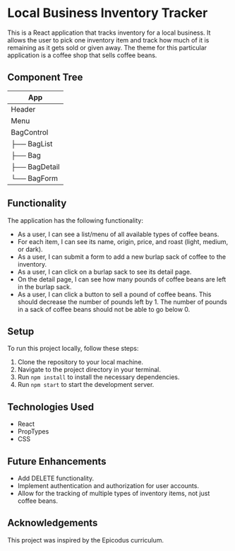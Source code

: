 # Local Business Inventory Tracker

This is a React application that tracks inventory for a local business. It allows the user to pick one inventory item and track how much of it is remaining as it gets sold or given away. The theme for this particular application is a coffee shop that sells coffee beans.

## Component Tree

| App           |
| -----------   |
| Header        |
| Menu          |
| BagControl    |
| ├── BagList   |
| ├── Bag       |
| ├── BagDetail |
| └── BagForm   |


## Functionality

The application has the following functionality:

- As a user, I can see a list/menu of all available types of coffee beans.
- For each item, I can see its name, origin, price, and roast (light, medium, or dark).
- As a user, I can submit a form to add a new burlap sack of coffee to the inventory.
- As a user, I can click on a burlap sack to see its detail page.
- On the detail page, I can see how many pounds of coffee beans are left in the burlap sack.
- As a user, I can click a button to sell a pound of coffee beans. This should decrease the number of pounds left by 1. The number of pounds in a sack of coffee beans should not be able to go below 0.

## Setup

To run this project locally, follow these steps:

1. Clone the repository to your local machine.
2. Navigate to the project directory in your terminal.
3. Run `npm install` to install the necessary dependencies.
4. Run `npm start` to start the development server.

## Technologies Used

- React
- PropTypes
- CSS

## Future Enhancements

- Add DELETE functionality.
- Implement authentication and authorization for user accounts.
- Allow for the tracking of multiple types of inventory items, not just coffee beans.

## Acknowledgements

This project was inspired by the Epicodus curriculum.
